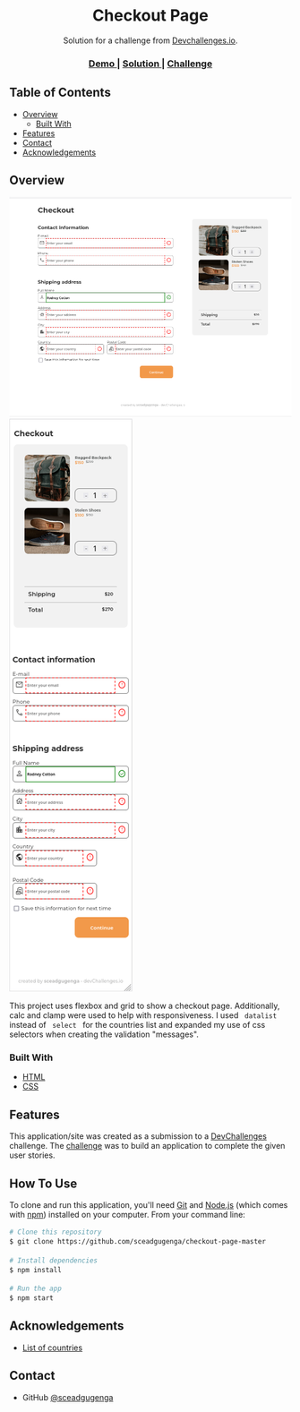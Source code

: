 <!-- Please update value in the {}  -->

<h1 align="center">Checkout Page</h1>

<div align="center">
   Solution for a challenge from  <a href="http://devchallenges.io" target="_blank">Devchallenges.io</a>.
</div>

<div align="center">
  <h3>
    <a href="https://checkout-page-devchallenges-ts.netlify.app">
      Demo
    </a>
    <span> | </span>
    <a href="https://github.com/sceadgugenga/checkout-page-master">
      Solution
    </a>
    <span> | </span>
    <a href="https://devchallenges.io/challenges/0J1NxxGhOUYVqihwegfO">
      Challenge
    </a>
  </h3>
</div>

<!-- TABLE OF CONTENTS -->

## Table of Contents

- [Overview](#overview)
  - [Built With](#built-with)
- [Features](#features)
- [Contact](#contact)
- [Acknowledgements](#acknowledgements)

<!-- OVERVIEW -->

## Overview

![desktop screenshot](https://github.com/sceadgugenga/checkout-page-master/blob/master/desktop-screenshot.png)
![mobile screenshot](https://github.com/sceadgugenga/checkout-page-master/blob/master/mobile-screenshot.png)

This project uses flexbox and grid to show a checkout page. Additionally, calc and clamp were used to help with responsiveness. I used <code> datalist </code> instead of <code> select </code> for the countries list and expanded my use of css selectors when creating the validation "messages".

### Built With

<!-- This section should list any major frameworks that you built your project using. Here are a few examples.-->

- [HTML](https://www.w3.org/html)
- [CSS](https://developer.mozilla.org/en-US/docs/Web/CSS)

## Features

<!-- List the features of your application or follow the template. Don't share the figma file here :) -->

This application/site was created as a submission to a [DevChallenges](https://devchallenges.io/challenges) challenge. The [challenge](https://devchallenges.io/challenges/0J1NxxGhOUYVqihwegfO) was to build an application to complete the given user stories.

## How To Use

To clone and run this application, you'll need [Git](https://git-scm.com) and [Node.js](https://nodejs.org/en/download/) (which comes with [npm](http://npmjs.com)) installed on your computer. From your command line:

```bash
# Clone this repository
$ git clone https://github.com/sceadgugenga/checkout-page-master

# Install dependencies
$ npm install

# Run the app
$ npm start
```

## Acknowledgements

<!-- This section should list any articles or add-ons/plugins that helps you to complete the project. This is optional but it will help you in the future. For exmpale -->

- [List of countries](https://www.britannica.com/topic/list-of-countries-1993160)

## Contact

- GitHub [@sceadgugenga](https://github.com/sceadgugenga)

